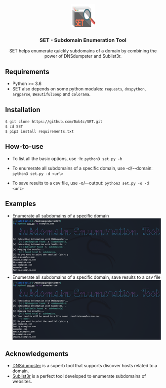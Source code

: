 <br />
<p align="center">
    <img src="images/SET_logo.png" alt="Logo" width="80" height="80">
    <h3 align="center">SET - Subdomain Enumeration Tool</h3>

  <p align="center">
    SET helps enumerate quickly subdomains of a domain by combining the power of DNSdumpster and Sublist3r.
    <br />
  </p>
</p>

## Requirements

* Python >= 3.6
* SET also depends on some python modules: `requests`, `dnspython`, `argparse`, `BeautifulSoup` and `colorama`.

## Installation

```
$ git clone https://github.com/0xb4c/SET.git
$ cd SET
$ pip3 install requirements.txt
```

## How-to-use

* To list all the basic options, use -h:
`python3 set.py -h`

* To enumerate all subdomains of a specific domain, use -d/--domain:
`python3 set.py -d <url>`

* To save results to a csv file, use -o/--output:
`python3 set.py -o -d <url>`


## Examples
* Enumerate  all subdomains of a specific domain
![](images/SET_enum.png)
* Enumerate  all subdomains of a specific domain, save results to a csv file
![](images/SET_save.png)

## Acknowledgements
* [DNSdumpster](https://dnsdumpster.com/) is a superb tool that supports discover hosts related to a domain.
* [Sublist3r](https://github.com/aboul3la/Sublist3r) is a perfect tool developed to enumerate subdomains of websites.
